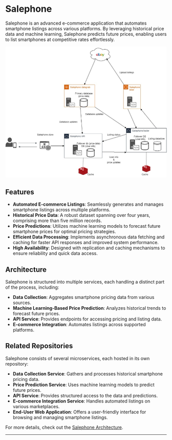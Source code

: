 # Salephone

Salephone is an advanced e-commerce application that automates smartphone listings across various platforms. By leveraging historical price data and machine learning, Salephone predicts future prices, enabling users to list smartphones at competitive rates effortlessly.

![Salephone Architecture](https://github.com/Ywacch/Salephone/blob/main/Salephone%20architecture.jpg)

## Features

- **Automated E-commerce Listings**: Seamlessly generates and manages smartphone listings across multiple platforms.
- **Historical Price Data**: A robust dataset spanning over four years, comprising more than five million records.
- **Price Predictions**: Utilizes machine learning models to forecast future smartphone prices for optimal pricing strategies.
- **Efficient Data Processing**: Implements asynchronous data fetching and caching for faster API responses and improved system performance.
- **High Availability**: Designed with replication and caching mechanisms to ensure reliability and quick data access.

## Architecture

Salephone is structured into multiple services, each handling a distinct part of the process, including:

- **Data Collection**: Aggregates smartphone pricing data from various sources.
- **Machine Learning-Based Price Prediction**: Analyzes historical trends to forecast future prices.
- **API Service**: Provides endpoints for accessing pricing and listing data.
- **E-commerce Integration**: Automates listings across supported platforms.

## Related Repositories

Salephone consists of several microservices, each hosted in its own repository:

- **Data Collection Service**: Gathers and processes historical smartphone pricing data.
- **Price Prediction Service**: Uses machine learning models to predict future prices.
- **API Service**: Provides structured access to the data and predictions.
- **E-commerce Integration Service**: Handles automated listings on various marketplaces.
- **End-User Web Application**: Offers a user-friendly interface for browsing and managing smartphone listings.

For more details, check out the [Salephone Architecture](https://github.com/Ywacch/Salephone/blob/main/Salephone%20architecture.jpg).

---
